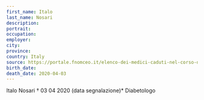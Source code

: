```yaml
---
first_name: Italo
last_name: Nosari
description: 
portrait: 
occupation: 
employer: 
city: 
province: 
country: Italy
source: https://portale.fnomceo.it/elenco-dei-medici-caduti-nel-corso-dellepidemia-di-covid-19/
birth_date: 
death_date: 2020-04-03
---
```


Italo Nosari † 03 04 2020 (data segnalazione)*
Diabetologo